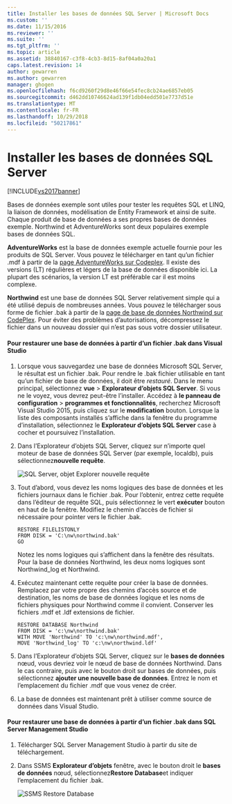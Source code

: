 ```yaml
---
title: Installer les bases de données SQL Server | Microsoft Docs
ms.custom: ''
ms.date: 11/15/2016
ms.reviewer: ''
ms.suite: ''
ms.tgt_pltfrm: ''
ms.topic: article
ms.assetid: 38840167-c3f8-4cb3-8d15-8af04a0a20a1
caps.latest.revision: 14
author: gewarren
ms.author: gewarren
manager: ghogen
ms.openlocfilehash: f6cd9260f29d8e46f66e54fec8cb24ae6857eb05
ms.sourcegitcommit: d462dd10746624ad139f1db04edd501e7737d51e
ms.translationtype: MT
ms.contentlocale: fr-FR
ms.lasthandoff: 10/29/2018
ms.locfileid: "50217861"
---
```

# <a name="install-sql-server-sample-databases"></a>Installer les bases de données SQL Server
[!INCLUDE[vs2017banner](../includes/vs2017banner.md)]

  
Bases de données exemple sont utiles pour tester les requêtes SQL et LINQ, la liaison de données, modélisation de Entity Framework et ainsi de suite.  Chaque produit de base de données a ses propres bases de données exemple. Northwind et AdventureWorks sont deux populaires exemple bases de données SQL.  
  
 **AdventureWorks** est la base de données exemple actuelle fournie pour les produits de SQL Server. Vous pouvez le télécharger en tant qu’un fichier .mdf à partir de la [page AdventureWorks sur Codeplex](http://msftdbprodsamples.codeplex.com/). Il existe des versions (LT) régulières et légers de la base de données disponible ici. La plupart des scénarios, la version LT est préférable car il est moins complexe.  
  
 **Northwind** est une base de données SQL Server relativement simple qui a été utilisé depuis de nombreuses années. Vous pouvez le télécharger sous forme de fichier .bak à partir de la [page de base de données Northwind sur CodePlex](https://northwinddatabase.codeplex.com/). Pour éviter des problèmes d’autorisations, décompressez le fichier dans un nouveau dossier qui n’est pas sous votre dossier utilisateur.  
  
#### <a name="to-restore-a-database-from-a-bak-file-in-visual-studio"></a>Pour restaurer une base de données à partir d’un fichier .bak dans Visual Studio  
  
1.  Lorsque vous sauvegardez une base de données Microsoft SQL Server, le résultat est un fichier .bak. Pour rendre le .bak fichier utilisable en tant qu’un fichier de base de données, il doit être *restauré*. Dans le menu principal, sélectionnez **vue** > **Explorateur d’objets SQL Server**. Si vous ne le voyez, vous devrez peut-être l’installer. Accédez à **le panneau de configuration** > **programmes et fonctionnalités**, recherchez Microsoft Visual Studio 2015, puis cliquez sur le **modification** bouton. Lorsque la liste des composants installés s’affiche dans la fenêtre du programme d’installation, sélectionnez le **Explorateur d’objets SQL Server** case à cocher et poursuivez l’installation.  
  
2.  Dans l’Explorateur d’objets SQL Server, cliquez sur n’importe quel moteur de base de données SQL Server (par exemple, localdb), puis sélectionnez**nouvelle requête**.  
  
     ![SQL Server, objet Explorer nouvelle requête](../data-tools/media/raddata-sql-server-object-explorer-new-query.png "raddata SQL Server, objet Explorer nouvelle requête")  
  
3.  Tout d’abord, vous devez les noms logiques des base de données et les fichiers journaux dans le fichier .bak. Pour l’obtenir, entrez cette requête dans l’éditeur de requête SQL, puis sélectionnez le vert **exécuter** bouton en haut de la fenêtre. Modifiez le chemin d’accès de fichier si nécessaire pour pointer vers le fichier .bak.  
  
    ```  
    RESTORE FILELISTONLY  
    FROM DISK = 'C:\nw\northwind.bak'  
    GO  
    ```  
  
     Notez les noms logiques qui s’affichent dans la fenêtre des résultats.  Pour la base de données Northwind, les deux noms logiques sont Northwind_log et Northwind.  
  
4.  Exécutez maintenant cette requête pour créer la base de données. Remplacez par votre propre des chemins d’accès source et de destination, les noms de base de données logique et les noms de fichiers physiques pour Northwind comme il convient. Conserver les fichiers .mdf et .ldf extensions de fichier.  
  
    ```  
    RESTORE DATABASE Northwind  
    FROM DISK = 'c:\nw\northwind.bak'  
    WITH MOVE 'Northwind' TO 'c:\nw\northwind.mdf',  
    MOVE 'Northwind_log' TO 'c:\nw\northwind.ldf'  
    ```  
  
5.  Dans l’Explorateur d’objets SQL Server, cliquez sur le **bases de données** nœud, vous devriez voir le nœud de base de données Northwind. Dans le cas contraire, puis avec le bouton droit sur bases de données, puis sélectionnez **ajouter une nouvelle base de données**. Entrez le nom et l’emplacement du fichier .mdf que vous venez de créer.  
  
6.  La base de données est maintenant prêt à utiliser comme source de données dans Visual Studio.  
  
#### <a name="to-restore-a-database-from-a-bak-file-in-sql-server-management-studio"></a>Pour restaurer une base de données à partir d’un fichier .bak dans SQL Server Management Studio  
  
1.  Télécharger SQL Server Management Studio à partir du site de téléchargement.  
  
2.  Dans SSMS **Explorateur d’objets** fenêtre, avec le bouton droit le **bases de données** nœud, sélectionnez**Restore Database**et indiquer l’emplacement du fichier .bak.  
  
     ![SSMS Restore Database](../data-tools/media/raddata-ssms-restore-database.png "raddata SSMS Restore Database")

